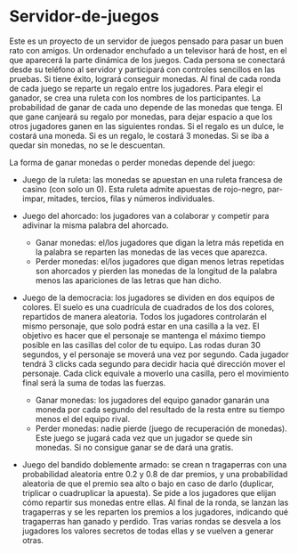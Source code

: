 # Servidor-de-juegos
Este es un proyecto de un servidor de juegos pensado para pasar un buen rato con amigos. 
Un ordenador enchufado a un televisor hará de host, en el que aparecerá la parte dinámica de los juegos.
Cada persona se conectará desde su teléfono al servidor y participará con controles sencillos en las pruebas. Si tiene éxito, logrará conseguir monedas.
Al final de cada ronda de cada juego se reparte un regalo entre los jugadores. Para elegir el ganador, se crea una ruleta con los nombres de los participantes. 
La probabilidad de ganar de cada uno depende de las monedas que tenga. El que gane canjeará su regalo por monedas, para dejar espacio a que los otros jugadores ganen en las siguientes rondas. Si el regalo es un dulce, le costará una moneda. Si es un regalo, le costará 3 monedas. Si se iba a quedar sin monedas, no se le descuentan.

La forma de ganar monedas o perder monedas depende del juego:

- Juego de la ruleta: las monedas se apuestan en una ruleta francesa de casino (con solo un 0). Esta ruleta admite apuestas de rojo-negro, par-impar, mitades, tercios, filas y números individuales.

- Juego del ahorcado: los jugadores van a colaborar y competir para adivinar la misma palabra del ahorcado.
  * Ganar monedas: el/los jugadores que digan la letra más repetida en la palabra se reparten las monedas de las veces que aparezca.
  * Perder monedas: el/los jugadores que digan menos letras repetidas son ahorcados y pierden las monedas de la longitud de la palabra menos las apariciones de las letras que han dicho.

- Juego de la democracia: los jugadores se dividen en dos equipos de colores. El suelo es una cuadrícula de cuadrados de los dos colores, repartidos de manera aleatoria. Todos los jugadores controlarán el mismo personaje, que solo podrá estar en una casilla a la vez. El objetivo es hacer que el personaje se mantenga el máximo tiempo posible en las casillas del color de tu equipo. Las rodas duran 30 segundos, y el personaje se moverá una vez por segundo. Cada jugador tendrá 3 clicks cada segundo para decidir hacia qué dirección mover el personaje. Cada click equivale a moverlo una casilla, pero el movimiento final será la suma de todas las fuerzas.
  * Ganar monedas: los jugadores del equipo ganador ganarán una moneda por cada segundo del resultado de la resta entre su tiempo menos el del equipo rival.
  * Perder monedas: nadie pierde (juego de recuperación de monedas). Este juego se jugará cada vez que un jugador se quede sin monedas. Si no consigue ganar se de dará una gratis.


- Juego del bandido doblemente armado: se crean n tragaperras con una probabilidad aleatoria entre 0.2 y 0.8 de dar premios, y una probabilidad aleatoria de que el premio sea alto o bajo en caso de darlo (duplicar, triplicar o cuadruplicar la apuesta). Se pide a los jugadores que elijan cómo repartir sus monedas entre ellas. Al final de la ronda, se lanzan las tragaperras y se les reparten los premios a los jugadores, indicando qué tragaperras han ganado y perdido. Tras varias rondas se desvela a los jugadores los valores secretos de todas ellas y se vuelven a generar otras.
